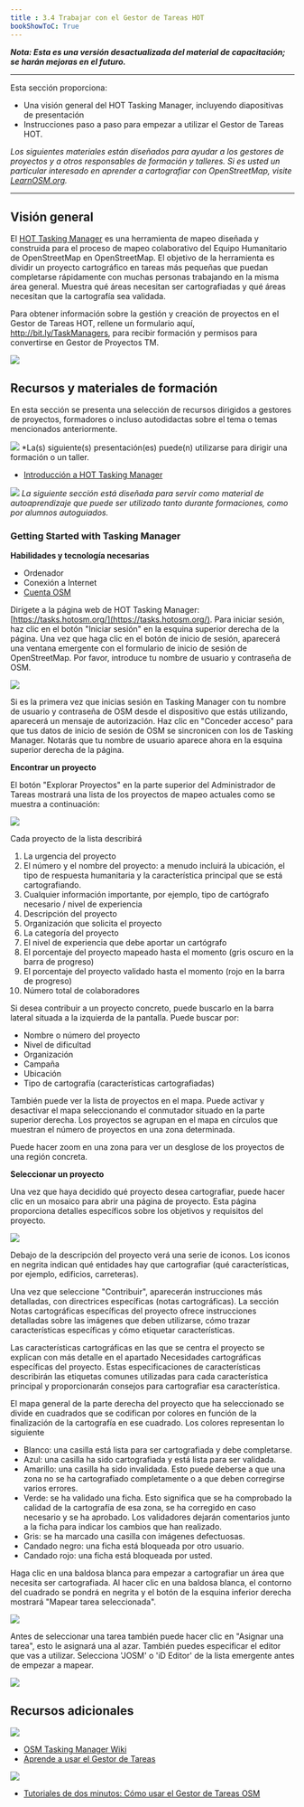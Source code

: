 ```yaml
---
title : 3.4 Trabajar con el Gestor de Tareas HOT
bookShowToC: True
---
```


***Nota: Esta es una versión desactualizada del material de capacitación; se harán mejoras en el futuro.***

---

Esta sección proporciona:  

* Una visión general del HOT Tasking Manager, incluyendo diapositivas de presentación
* Instrucciones paso a paso para empezar a utilizar el Gestor de Tareas HOT. 

*Los siguientes materiales están diseñados para ayudar a los gestores de proyectos y a otros responsables de formación y talleres. Si es usted un particular interesado en aprender a cartografiar con OpenStreetMap, visite [LearnOSM.org](https://learnosm.org/en/).*

***

## Visión general
El [HOT Tasking Manager](https://tasks.hotosm.org/) es una herramienta de mapeo diseñada y construida para el proceso de mapeo colaborativo del Equipo Humanitario de OpenStreetMap en OpenStreetMap. El objetivo de la herramienta es dividir un proyecto cartográfico en tareas más pequeñas que puedan completarse rápidamente con muchas personas trabajando en la misma área general. Muestra qué áreas necesitan ser cartografiadas y qué áreas necesitan que la cartografía sea validada.

Para obtener información sobre la gestión y creación de proyectos en el Gestor de Tareas HOT, rellene un formulario aquí, http://bit.ly/TaskManagers, para recibir formación y permisos para convertirse en Gestor de Proyectos TM.

![](/images/digitization-and-editing/TM_navigating.gif)

## Recursos y materiales de formación
En esta sección se presenta una selección de recursos dirigidos a gestores de proyectos, formadores o incluso autodidactas sobre el tema o temas mencionados anteriormente.

![](/images/training_presentations_wide.PNG)
*La(s) siguiente(s) presentación(es) puede(n) utilizarse para dirigir una formación o un taller.

* [Introducción a HOT Tasking Manager](https://docs.google.com/presentation/d/1fpNA1qVn_FzeFnktdw6y3lal8gkY3vSkoIaDJYem7cA/edit#slide=id.g51d3d58777_0_0) 


![](/images/learning_icon_wide.PNG)
*La siguiente sección está diseñada para servir como material de autoaprendizaje que puede ser utilizado tanto durante formaciones, como por alumnos autoguiados.*

### Getting Started with Tasking Manager

**Habilidades y tecnología necesarias**

* Ordenador
* Conexión a Internet
* [Cuenta OSM](https://github.com/hotosm/toolbox/wiki/1.2-Opening-OSM-accounts)

Dirígete a la página web de HOT Tasking Manager: [https://tasks.hotosm.org/](https://tasks.hotosm.org/). Para iniciar sesión, haz clic en el botón "Iniciar sesión" en la esquina superior derecha de la página. Una vez que haga clic en el botón de inicio de sesión, aparecerá una ventana emergente con el formulario de inicio de sesión de OpenStreetMap. Por favor, introduce tu nombre de usuario y contraseña de OSM. 


![](/images/digitization-and-editing/TM1.gif)


Si es la primera vez que inicias sesión en Tasking Manager con tu nombre de usuario y contraseña de OSM desde el dispositivo que estás utilizando, aparecerá un mensaje de autorización. Haz clic en "Conceder acceso" para que tus datos de inicio de sesión de OSM se sincronicen con los de Tasking Manager. Notarás que tu nombre de usuario aparece ahora en la esquina superior derecha de la página.



**Encontrar un proyecto**

El botón "Explorar Proyectos" en la parte superior del Administrador de Tareas mostrará una lista de los proyectos de mapeo actuales como se muestra a continuación:

![](/images/digitization-and-editing/TM_contribute.gif)

Cada proyecto de la lista describirá

1. La urgencia del proyecto
2. El número y el nombre del proyecto: a menudo incluirá la ubicación, el tipo de respuesta humanitaria y la característica principal que se está cartografiando.
3. Cualquier información importante, por ejemplo, tipo de cartógrafo necesario / nivel de experiencia
4. Descripción del proyecto
5. Organización que solicita el proyecto
6. La categoría del proyecto
7. El nivel de experiencia que debe aportar un cartógrafo
8. El porcentaje del proyecto mapeado hasta el momento (gris oscuro en la barra de progreso)
9. El porcentaje del proyecto validado hasta el momento (rojo en la barra de progreso)
10. Número total de colaboradores


Si desea contribuir a un proyecto concreto, puede buscarlo en la barra lateral situada a la izquierda de la pantalla. Puede buscar por:



* Nombre o número del proyecto
* Nivel de dificultad
* Organización 
* Campaña
* Ubicación
* Tipo de cartografía (características cartografiadas)

También puede ver la lista de proyectos en el mapa. Puede activar y desactivar el mapa seleccionando el conmutador situado en la parte superior derecha. Los proyectos se agrupan en el mapa en círculos que muestran el número de proyectos en una zona determinada.

Puede hacer zoom en una zona para ver un desglose de los proyectos de una región concreta.


**Seleccionar un proyecto**

Una vez que haya decidido qué proyecto desea cartografiar, puede hacer clic en un mosaico para abrir una página de proyecto. Esta página proporciona detalles específicos sobre los objetivos y requisitos del proyecto.


![](/images/digitization-and-editing/TM_instructions.gif)


Debajo de la descripción del proyecto verá una serie de iconos. Los iconos en negrita indican qué entidades hay que cartografiar (qué características, por ejemplo, edificios, carreteras). 

Una vez que seleccione "Contribuir", aparecerán instrucciones más detalladas, con directrices específicas (notas cartográficas). La sección Notas cartográficas específicas del proyecto ofrece instrucciones detalladas sobre las imágenes que deben utilizarse, cómo trazar características específicas y cómo etiquetar características. 

Las características cartográficas en las que se centra el proyecto se explican con más detalle en el apartado Necesidades cartográficas específicas del proyecto. Estas especificaciones de características describirán las etiquetas comunes utilizadas para cada característica principal y proporcionarán consejos para cartografiar esa característica. 

El mapa general de la parte derecha del proyecto que ha seleccionado se divide en cuadrados que se codifican por colores en función de la finalización de la cartografía en ese cuadrado. Los colores representan lo siguiente

* Blanco: una casilla está lista para ser cartografiada y debe completarse.
* Azul: una casilla ha sido cartografiada y está lista para ser validada. 
* Amarillo: una casilla ha sido invalidada. Esto puede deberse a que una zona no se ha cartografiado completamente o a que deben corregirse varios errores.
* Verde: se ha validado una ficha. Esto significa que se ha comprobado la calidad de la cartografía de esa zona, se ha corregido en caso necesario y se ha aprobado. Los validadores dejarán comentarios junto a la ficha para indicar los cambios que han realizado. 
* Gris: se ha marcado una casilla con imágenes defectuosas.
* Candado negro: una ficha está bloqueada por otro usuario.
* Candado rojo: una ficha está bloqueada por usted.

Haga clic en una baldosa blanca para empezar a cartografiar un área que necesita ser cartografiada. Al hacer clic en una baldosa blanca, el contorno del cuadrado se pondrá en negrita y el botón de la esquina inferior derecha mostrará "Mapear tarea seleccionada".

![](/images/digitization-and-editing/TM_selecttask.gif)

Antes de seleccionar una tarea también puede hacer clic en "Asignar una tarea", esto le asignará una al azar. También puedes especificar el editor que vas a utilizar. Selecciona 'JOSM' o 'iD Editor' de la lista emergente antes de empezar a mapear. 

![](/images/digitization-and-editing/TM_selecteditor.gif)


## Recursos adicionales

![](/images/reading_icon_wide.PNG)

* [OSM Tasking Manager Wiki](https://wiki.openstreetmap.org/wiki/OSM_Tasking_Manager)
* [Aprende a usar el Gestor de Tareas](https://tasks.hotosm.org/learn)

![](/images/watch_icon_wide.PNG)

* [Tutoriales de dos minutos: Cómo usar el Gestor de Tareas OSM](https://www.youtube.com/watch?reload=9&v=_feTGQXLf_M)
